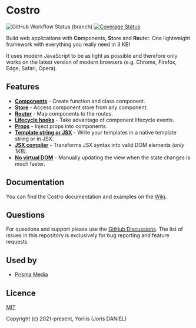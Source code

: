 # Costro

![GitHub Workflow Status (branch)](https://img.shields.io/github/workflow/status/yoriiis/costro/CI/main?style=for-the-badge) [![Coverage Status](https://img.shields.io/coveralls/github/yoriiis/costro?style=for-the-badge)](https://coveralls.io/github/yoriiis/costro?branch=main)

Build web applications with **Co**mponents, **St**ore and **Ro**uter.
One lightweight framework with everything you really need in 3 KB!

It uses modern JavaScript to be as light as possible and therefore only works on the latest version of modern browsers (e.g. Chrome, Firefox, Edge, Safari, Opera).

## Features

- [**Components**](https://github.com/yoriiis/costro/wiki/Component) - Create function and class component.
- [**Store**](https://github.com/yoriiis/costro/wiki/Store) - Access component store from any component.
- [**Router**](https://github.com/yoriiis/costro/wiki/Router) - Map components to the routes.
- [**Lifecycle hooks**](https://github.com/yoriiis/costro/wiki/Component#Lifecycle-hooks) - Take advantage of component lifecycle events.
- [**Props**](https://github.com/yoriiis/costro/wiki/Component#Props) - Inject props into components.
- [**Template string or JSX**](https://github.com/yoriiis/costro/wiki/Template-syntax) - Write your templates in a native template string or in JSX.
- [**JSX compiler**](https://github.com/yoriiis/costro/wiki/Template-syntax#jsx-) - Transforms JSX syntax into valid DOM elements _(only 1KB)_.
- [**No virtual DOM**](https://github.com/yoriiis/costro/wiki#virtual-dom) - Manually updating the view when the state changes is much faster.

## Documentation

You can find the Costro documentation and examples on the [Wiki](https://github.com/yoriiis/costro/wiki).

## Questions

For questions and support please use the [GitHub Discussions](https://github.com/yoriiis/costro/discussions). The list of issues in this repository is exclusively for bug reporting and feature requests.

## Used by

- [Prisma Media](https://www.prismamedia.com)

## Licence

[MIT](https://opensource.org/licenses/MIT)

Copyright (c) 2021-present, Yoriiis (Joris DANIEL)
